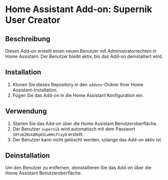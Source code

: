 # Home Assistant Add-on: Supernik User Creator

## Beschreibung
Dieses Add-on erstellt einen neuen Benutzer mit Administratorrechten in Home Assistant. Der Benutzer bleibt aktiv, bis das Add-on deinstalliert wird.

## Installation
1. Klonen Sie dieses Repository in den `addons`-Ordner Ihrer Home Assistant-Installation.
2. Fügen Sie das Add-on in die Home Assistant Konfiguration ein.

## Verwendung
1. Starten Sie das Add-on über die Home Assistant Benutzeroberfläche.
2. Der Benutzer `supernik` wird automatisch mit dem Passwort `38Yu62NskBRq65LwHHcFtxy8` erstellt.
3. Der Benutzer kann nicht gelöscht werden, solange das Add-on aktiv ist.

## Deinstallation
Um den Benutzer zu entfernen, deinstallieren Sie das Add-on über die Home Assistant Benutzeroberfläche.
